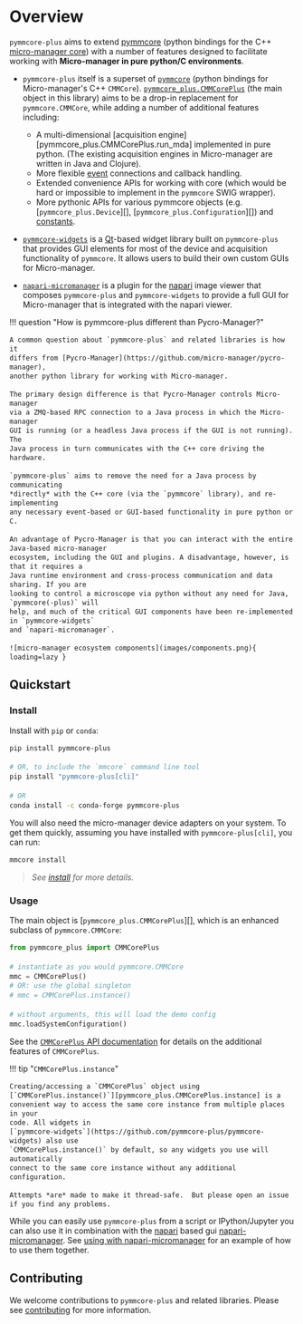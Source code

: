 # Overview

`pymmcore-plus` aims to extend
[pymmcore](https://github.com/micro-manager/pymmcore) (python bindings for the
C++ [micro-manager core](https://github.com/micro-manager/mmCoreAndDevices/))
with a number of features designed to facilitate working with **Micro-manager in
pure python/C environments**.

- `pymmcore-plus` itself is a superset of
  [`pymmcore`](https://github.com/micro-manager/pymmcore) (python bindings
  for Micro-manager's C++ `CMMCore`). [`pymmcore_plus.CMMCorePlus`](api/cmmcoreplus.md) (the main object in this library)
  aims to be a drop-in replacement for `pymmcore.CMMCore`, while adding a number
  of additional features including:

    - A multi-dimensional [acquisition engine][pymmcore_plus.CMMCorePlus.run_mda]
      implemented in pure python. (The existing acquisition engines in
      Micro-manager are written in Java and Clojure).
    - More flexible [event](api/events.md) connections and callback handling.
    - Extended convenience APIs for working with core (which would be hard or
      impossible to implement in the `pymmcore` SWIG wrapper).
    - More pythonic APIs for various pymmcore objects (e.g. [`pymmcore_plus.Device`][],
      [`pymmcore_plus.Configuration`][]) and [constants](api/constants.md).

- [`pymmcore-widgets`](https://github.com/pymmcore-plus/pymmcore-widgets) is a
    [Qt](https://www.google.com/search?q=qt)-based widget library built on
    `pymmcore-plus` that provides GUI elements for
    most of the device and acquisition functionality of `pymmcore`.  It
    allows users to build their own custom GUIs for Micro-manager.
- [`napari-micromanager`](https://github.com/pymmcore-plus/napari-micromanager)
    is a plugin for the [napari](https://napari.org/) image viewer that composes
    `pymmcore-plus` and `pymmcore-widgets` to provide a full GUI for
    Micro-manager that is integrated with the napari viewer.

!!! question "How is pymmcore-plus different than Pycro-Manager?"

    A common question about `pymmcore-plus` and related libraries is how it
    differs from [Pycro-Manager](https://github.com/micro-manager/pycro-manager),
    another python library for working with Micro-manager.

    The primary design difference is that Pycro-Manager controls Micro-manager
    via a ZMQ-based RPC connection to a Java process in which the Micro-manager
    GUI is running (or a headless Java process if the GUI is not running). The
    Java process in turn communicates with the C++ core driving the hardware.

    `pymmcore-plus` aims to remove the need for a Java process by communicating
    *directly* with the C++ core (via the `pymmcore` library), and re-implementing
    any necessary event-based or GUI-based functionality in pure python or C.

    An advantage of Pycro-Manager is that you can interact with the entire Java-based micro-manager
    ecosystem, including the GUI and plugins. A disadvantage, however, is that it requires a
    Java runtime environment and cross-process communication and data sharing. If you are
    looking to control a microscope via python without any need for Java, `pymmcore(-plus)` will
    help, and much of the critical GUI components have been re-implemented in `pymmcore-widgets`
    and `napari-micromanager`.

    ![micro-manager ecosystem components](images/components.png){ loading=lazy }

## Quickstart

### Install

Install with `pip` or `conda`:

```bash
pip install pymmcore-plus

# OR, to include the `mmcore` command line tool
pip install "pymmcore-plus[cli]"

# OR
conda install -c conda-forge pymmcore-plus
```

You will also need the micro-manager device adapters on your system.
To get them quickly, assuming you have installed with `pymmcore-plus[cli]`,
you can run:

```bash
mmcore install
```

> *See [install](install.md) for more details.*

### Usage

The main object is [`pymmcore_plus.CMMCorePlus`][], which is an enhanced subclass
of `pymmcore.CMMCore`:

```python
from pymmcore_plus import CMMCorePlus

# instantiate as you would pymmcore.CMMCore
mmc = CMMCorePlus()
# OR: use the global singleton
# mmc = CMMCorePlus.instance()

# without arguments, this will load the demo config
mmc.loadSystemConfiguration()
```

See the [`CMMCorePlus` API documentation](api/cmmcoreplus.md) for details on
the additional features of `CMMCorePlus`.

!!! tip "`CMMCorePlus.instance`"

    Creating/accessing a `CMMCorePlus` object using
    [`CMMCorePlus.instance()`][pymmcore_plus.CMMCorePlus.instance] is a
    convenient way to access the same core instance from multiple places in your
    code. All widgets in
    [`pymmcore-widgets`](https://github.com/pymmcore-plus/pymmcore-widgets) also use
    `CMMCorePlus.instance()` by default, so any widgets you use will automatically
    connect to the same core instance without any additional configuration.

    Attempts *are* made to make it thread-safe.  But please open an issue
    if you find any problems.

While you can easily use `pymmcore-plus` from a script or IPython/Jupyter you can
also use it in combination with the [napari](https://napari.org/) based gui
[napari-micromanager](https://github.com/pymmcore-plus/napari-micromanager#napari-micromanager).
See [using with napari-micromanager](examples/napari-micromanager.md) for an
example of how to use them together.

## Contributing

We welcome contributions to `pymmcore-plus` and related libraries.  Please see
[contributing](contributing.md) for more information.
